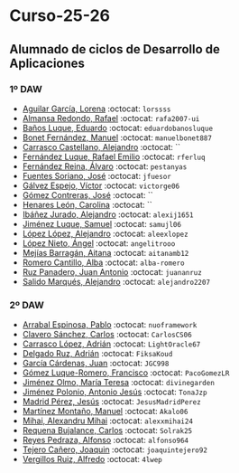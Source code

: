 # Curso-25-26
## Alumnado de ciclos de Desarrollo de Aplicaciones


### 1º DAW

- [Aguilar García, Lorena](https://github.com/lorssss) :octocat: `lorssss`
- [Almansa Redondo, Rafael](https://github.com/rafa2007-ui) :octocat: `rafa2007-ui`
- [Baños Luque, Eduardo](https://github.com/eduardobanosluque) :octocat: `eduardobanosluque`
- [Bonet Fernández, Manuel](https://github.com/manuelbonet887) :octocat: `manuelbonet887`
- [Carrasco Castellano, Alejandro](https://github.com/) :octocat: ``
- [Fernández Luque, Rafael Emilio](https://github.com/rferluq) :octocat: `rferluq`
- [Fernández Reina, Álvaro](https://github.com/pestanyas) :octocat: `pestanyas`
- [Fuentes Soriano, José](https://github.com/jfuesor) :octocat: `jfuesor`
- [Gálvez Espejo, Víctor](https://github.com/victorge06) :octocat: `victorge06`
- [Gómez Contreras, José](https://github.com/) :octocat: ``
- [Henares León, Carolina](https://github.com/) :octocat: ``
- [Ibáñez Jurado, Alejandro](https://github.com/alexij1651) :octocat: `alexij1651`
- [Jiménez Luque, Samuel](https://github.com/samujl06) :octocat: `samujl06`
- [López López, Alejandro](https://github.com/aleexlopez) :octocat: `aleexlopez`
- [López Nieto, Ángel](https://github.com/angelitrooo) :octocat: `angelitrooo`
- [Mejías Barragán, Aitana](https://github.com/aitanamb12) :octocat: `aitanamb12`
- [Romero Cantillo, Alba](https://github.com/alba-romero) :octocat: `alba-romero`
- [Ruz Panadero, Juan Antonio](https://github.com/juananruz) :octocat: `juananruz`
- [Salido Marqués, Alejandro](https://github.com/alejandro2207) :octocat: `alejandro2207`


### 2º DAW

- [Arrabal Espinosa, Pablo](https://github.com/nuoframework) :octocat: `nuoframework`
- [Clavero Sánchez, Carlos](https://github.com/CarlosCS06) :octocat: `CarlosCS06`
- [Carrasco López, Adrián](https://github.com/LightOracle67) :octocat: `LightOracle67`
- [Delgado Ruz, Adrián](https://github.com/FiksaKoud) :octocat: `FiksaKoud`
- [García Cárdenas, Juan](https://github.com/JGC998) :octocat: `JGC998`
- [Gómez Luque-Romero, Francisco](https://github.com/PacoGomezLR) :octocat: `PacoGomezLR`
- [Jiménez Olmo, María Teresa](https://github.com/divinegarden) :octocat: `divinegarden`
- [Jiménez Polonio, Antonio Jesús](https://github.com/TonaJzp) :octocat: `TonaJzp`
- [Madrid Pérez, Jesús](https://github.com/JesusMadridPerez) :octocat: `JesusMadridPerez`
- [Martínez Montaño, Manuel](https://github.com/Akalo06) :octocat: `Akalo06`
- [Mihai, Alexandru Mihai](https://github.com/alexxmihai24) :octocat: `alexxmihai24`
- [Requena Bujalance, Carlos](https://github.com/Solrak25) :octocat: `Solrak25`
- [Reyes Pedraza, Alfonso](https://github.com/alfonso964) :octocat: `alfonso964`
- [Tejero Cañero, Joaquin](https://github.com/joaquintejero92) :octocat: `joaquintejero92`
- [Vergillos Ruiz, Alfredo](https://github.com/4lwep) :octocat: `4lwep`




